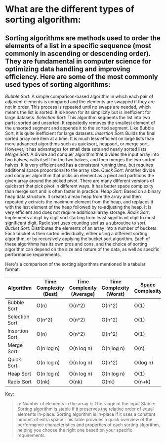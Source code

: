 # What are the different types of sorting algorithm:

## Sorting algorithms are methods used to order the elements of a list in a specific sequence (most commonly in ascending or descending order). They are fundamental in computer science for optimizing data handling and improving efficiency. Here are some of the most commonly used types of sorting algorithms:

*Bubble Sort*: A simple comparison-based algorithm in which each pair of adjacent elements is compared and the elements are swapped if they are not in order. This process is repeated until no swaps are needed, which means the list is sorted. It is known for its simplicity but is inefficient for large datasets.
*Selection Sort*: This algorithm segments the list into two parts: sorted and unsorted. It repeatedly removes the smallest element of the unsorted segment and appends it to the sorted segment. Like Bubble Sort, it is quite inefficient for large datasets.
*Insertion Sort*: Builds the final sorted array one item at a time. It is much less efficient on large lists than more advanced algorithms such as quicksort, heapsort, or merge sort. However, it has advantages for small data sets and nearly sorted lists.
*Merge Sort*: A divide and conquer algorithm that divides the input array into two halves, calls itself for the two halves, and then merges the two sorted halves. It is very efficient and has a consistent running time, but requires additional space proportional to the array size.
*Quick Sort*: Another divide and conquer algorithm that picks an element as a pivot and partitions the given array around the picked pivot. There are many different versions of quicksort that pick pivot in different ways. It has better space complexity than merge sort and is often faster in practice.
*Heap Sort*: Based on a binary heap data structure. It creates a max heap from the array and then repeatedly extracts the maximum element from the heap, and replaces it with the last element of the heap followed by re-adjusting the heap. It is very efficient and does not require additional array storage.
*Radix Sort*: Implements a digit by digit sort starting from least significant digit to most significant digit. Radix sort uses counting sort as a subroutine to sort.
*Bucket Sort*: Distributes the elements of an array into a number of buckets. Each bucket is then sorted individually, either using a different sorting algorithm, or by recursively applying the bucket sort algorithm.
Each of these algorithms has its own pros and cons, and the choice of sorting algorithm can depend on the size and nature of the data, as well as specific performance requirements.

Here's a comparison of the sorting algorithms mentioned in a tabular format:

| Algorithm | Time Complexity (Best) | Time Complexity (Average) | Time Complexity (Worst) | Space Complexity | Stable | In-place |
| --- | --- | --- | --- | --- | --- | --- |
| Bubble Sort | O(n) | O(n^2) | O(n^2) | O(1) | Yes | Yes |
| Selection Sort | O(n^2) | O(n^2) | O(n^2) | O(1) | No | Yes |
| Insertion Sort | O(n) | O(n^2) | O(n^2) | O(1) | Yes | Yes |
| Merge Sort | O(n log n) | O(n log n) | O(n log n) | O(n) | Yes | No |
| Quick Sort | O(n log n) | O(n log n) | O(n^2) | O(log n) | No | Yes |
| Heap Sort | O(n log n) | O(n log n) | O(n log n) | O(1) | No | Yes |
| Radix Sort | O(nk) | O(nk) | O(nk) | O(n+k) | Yes | No |

Key:
> n: Number of elements in the array
> k: The range of the input
> Stable: Sorting algorithm is stable if it preserves the relative order of equal elements
> In-place: Sorting algorithm is in-place if it uses a constant amount of extra space
This table provides a quick overview of the performance characteristics and properties of each sorting algorithm, helping you choose the right one based on your specific requirements.
